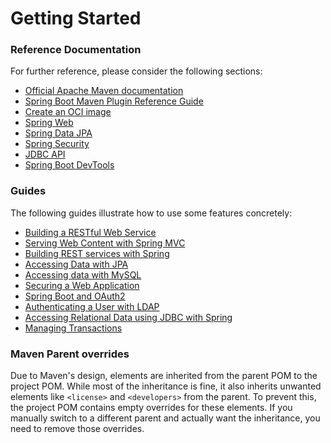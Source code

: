 # Getting Started

### Reference Documentation
For further reference, please consider the following sections:

* [Official Apache Maven documentation](https://maven.apache.org/guides/index.html)
* [Spring Boot Maven Plugin Reference Guide](https://docs.spring.io/spring-boot/3.3.8/maven-plugin)
* [Create an OCI image](https://docs.spring.io/spring-boot/3.3.8/maven-plugin/build-image.html)
* [Spring Web](https://docs.spring.io/spring-boot/3.3.8/reference/web/servlet.html)
* [Spring Data JPA](https://docs.spring.io/spring-boot/3.3.8/reference/data/sql.html#data.sql.jpa-and-spring-data)
* [Spring Security](https://docs.spring.io/spring-boot/3.3.8/reference/web/spring-security.html)
* [JDBC API](https://docs.spring.io/spring-boot/3.3.8/reference/data/sql.html)
* [Spring Boot DevTools](https://docs.spring.io/spring-boot/3.3.8/reference/using/devtools.html)

### Guides
The following guides illustrate how to use some features concretely:

* [Building a RESTful Web Service](https://spring.io/guides/gs/rest-service/)
* [Serving Web Content with Spring MVC](https://spring.io/guides/gs/serving-web-content/)
* [Building REST services with Spring](https://spring.io/guides/tutorials/rest/)
* [Accessing Data with JPA](https://spring.io/guides/gs/accessing-data-jpa/)
* [Accessing data with MySQL](https://spring.io/guides/gs/accessing-data-mysql/)
* [Securing a Web Application](https://spring.io/guides/gs/securing-web/)
* [Spring Boot and OAuth2](https://spring.io/guides/tutorials/spring-boot-oauth2/)
* [Authenticating a User with LDAP](https://spring.io/guides/gs/authenticating-ldap/)
* [Accessing Relational Data using JDBC with Spring](https://spring.io/guides/gs/relational-data-access/)
* [Managing Transactions](https://spring.io/guides/gs/managing-transactions/)

### Maven Parent overrides

Due to Maven's design, elements are inherited from the parent POM to the project POM.
While most of the inheritance is fine, it also inherits unwanted elements like `<license>` and `<developers>` from the parent.
To prevent this, the project POM contains empty overrides for these elements.
If you manually switch to a different parent and actually want the inheritance, you need to remove those overrides.

